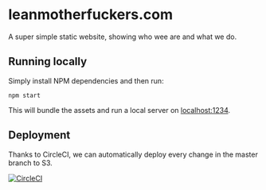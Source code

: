 # leanmotherfuckers.com

A super simple static website, showing who wee are and what we do.

## Running locally

Simply install NPM dependencies and then run:

```
npm start
```

This will bundle the assets and run a local server on [localhost:1234](http://localhost:1234/).


## Deployment

Thanks to CircleCI, we can automatically deploy every change in the master branch to S3.

[![CircleCI](https://circleci.com/gh/leanmotherfuckers/website.svg?style=svg)](https://circleci.com/gh/leanmotherfuckers/website)
